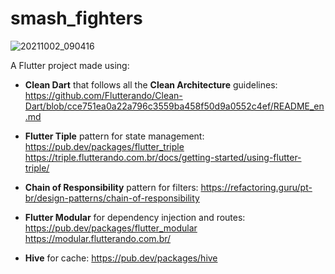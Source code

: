 # smash_fighters

![20211002_090416](https://user-images.githubusercontent.com/41401452/135715379-b0225be9-461e-45b9-a9fb-45cd02dd90a1.gif)

A Flutter project made using:
- **Clean Dart** that follows all the **Clean Architecture** guidelines:
https://github.com/Flutterando/Clean-Dart/blob/cce751ea0a22a796c3559ba458f50d9a0552c4ef/README_en.md

- **Flutter Tiple** pattern for state management:  
https://pub.dev/packages/flutter_triple
https://triple.flutterando.com.br/docs/getting-started/using-flutter-triple/

- **Chain of Responsibility** pattern for filters: 
https://refactoring.guru/pt-br/design-patterns/chain-of-responsibility

- **Flutter Modular** for dependency injection and routes:
https://pub.dev/packages/flutter_modular
https://modular.flutterando.com.br/

- **Hive** for cache:
https://pub.dev/packages/hive
